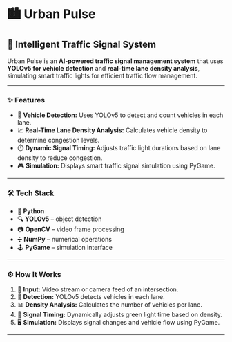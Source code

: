 # 🏙️ Urban Pulse

## 🚦 Intelligent Traffic Signal System

Urban Pulse is an **AI-powered traffic signal management system** that uses **YOLOv5 for vehicle detection** and **real-time lane density analysis**, simulating smart traffic lights for efficient traffic flow management.

---

### ✨ Features

- 🚗 **Vehicle Detection:** Uses YOLOv5 to detect and count vehicles in each lane.
- 📈 **Real-Time Lane Density Analysis:** Calculates vehicle density to determine congestion levels.
- ⏱️ **Dynamic Signal Timing:** Adjusts traffic light durations based on lane density to reduce congestion.
- 🎮 **Simulation:** Displays smart traffic signal simulation using PyGame.

---

### 🛠️ Tech Stack

- 🐍 **Python**
- 🔍 **YOLOv5** – object detection
- 📷 **OpenCV** – video frame processing
- ➗ **NumPy** – numerical operations
- 🕹️ **PyGame** – simulation interface

---

### ⚙️ How It Works

1. 🎥 **Input:** Video stream or camera feed of an intersection.
2. 🔎 **Detection:** YOLOv5 detects vehicles in each lane.
3. 📊 **Density Analysis:** Calculates the number of vehicles per lane.
4. 🚦 **Signal Timing:** Dynamically adjusts green light time based on density.
5. 🖥️ **Simulation:** Displays signal changes and vehicle flow using PyGame.

---

